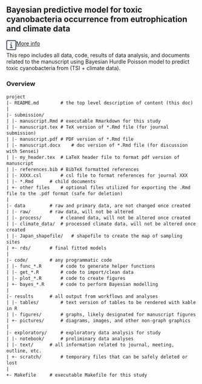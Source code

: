 
## Bayesian predictive model for toxic cyanobacteria occurrence from eutrophication and climate data

<img align="left" alt="info" width="26px" src="https://github.com/le-huynh/lehuynh.rbind.io/blob/main/static/img/loglo_info.png?raw=true" /> [More info](https://lehuynh.rbind.io/project/proj_cyano/post/)  


This repo includes all data, code, results of data analysis, and documents related to the manuscript using Bayesian Hurdle Poisson model to predict toxic cyanobacteria from (TSI + climate data). 

### Overview

	project
	|- README.md		# the top level description of content (this doc)
	|
	|- submission/
	| |- manuscript.Rmd	# executable Rmarkdown for this study
	| |- manuscript.tex	# TeX version of *.Rmd file (for journal submission)
	| |- manuscript.pdf	# PDF version of *.Rmd file
	| |- manuscript.docx	# doc version of *.Rmd file (for discussion with Sensei)
	| |- my_header.tex	# LaTeX header file to format pdf version of manuscript
	| |- references.bib	# BibTeX formatted references
	| |- XXXX.csl		# csl file to format references for journal XXX
	| |- *.Rmd		# child documents
	| +- other files	# optional files utilized for exporting the .Rmd file to the .pdf format (safe for deletion)
	|
	|- data			# raw and primary data, are not changed once created
	| |- raw/		# raw data, will not be altered
	| |- process/		# cleaned data, will not be altered once created
	| |- climate_data/	# processed climate data, will not be altered once created
	| |- Japan_shapefile/	# shapefile to create the map of sampling sites
	| +- rds/		# final fitted models 
	|
	|- code/		# any programmatic code
	| |- func_*.R 		# code to generate helper functions
	| |- get_*.R 		# code to import/clean data
	| |- plot_*.R		# code to create figures
	| +- bayes_*.R		# code to perform Bayesian modelling
	|
	|- results		# all output from workflows and analyses
	| |- tables/		# text version of tables to be rendered with kable in R
	| |- figures/		# graphs, likely designated for manuscript figures
	| +- pictures/		# diagrams, images, and other non-graph graphics
	|
	|- exploratory/		# exploratory data analysis for study
	| |- notebook/		# preliminary data analyses
	| |- text/		# all information related to journal, meeting, outline, etc.
	| +- scratch/		# temporary files that can be safely deleted or lost
	|
	+- Makefile		# executable Makefile for this study
  
  
